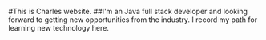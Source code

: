 #This is Charles website. 
##I'm an Java full stack developer and looking forward to getting new opportunities from the industry. 
I record my path for learning new technology here.

